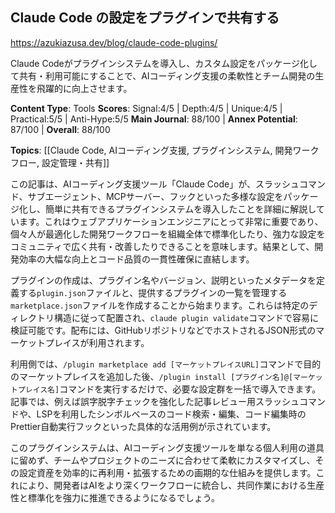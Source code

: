 ## Claude Code の設定をプラグインで共有する

https://azukiazusa.dev/blog/claude-code-plugins/

Claude Codeがプラグインシステムを導入し、カスタム設定をパッケージ化して共有・利用可能にすることで、AIコーディング支援の柔軟性とチーム開発の生産性を飛躍的に向上させます。

**Content Type**: Tools
**Scores**: Signal:4/5 | Depth:4/5 | Unique:4/5 | Practical:5/5 | Anti-Hype:5/5
**Main Journal**: 88/100 | **Annex Potential**: 87/100 | **Overall**: 88/100

**Topics**: [[Claude Code, AIコーディング支援, プラグインシステム, 開発ワークフロー, 設定管理・共有]]

この記事は、AIコーディング支援ツール「Claude Code」が、スラッシュコマンド、サブエージェント、MCPサーバー、フックといった多様な設定をパッケージ化し、簡単に共有できるプラグインシステムを導入したことを詳細に解説しています。これはウェブアプリケーションエンジニアにとって非常に重要であり、個々人が最適化した開発ワークフローを組織全体で標準化したり、強力な設定をコミュニティで広く共有・改善したりできることを意味します。結果として、開発効率の大幅な向上とコード品質の一貫性確保に直結します。

プラグインの作成は、プラグイン名やバージョン、説明といったメタデータを定義する`plugin.json`ファイルと、提供するプラグインの一覧を管理する`marketplace.json`ファイルを作成することから始まります。これらは特定のディレクトリ構造に従って配置され、`claude plugin validate`コマンドで容易に検証可能です。配布には、GitHubリポジトリなどでホストされるJSON形式のマーケットプレイスが利用されます。

利用側では、`/plugin marketplace add [マーケットプレイスURL]`コマンドで目的のマーケットプレイスを追加した後、`/plugin install [プラグイン名]@[マーケットプレイス名]`コマンドを実行するだけで、必要な設定群を一括で導入できます。記事では、例えば誤字脱字チェックを強化した記事レビュー用スラッシュコマンドや、LSPを利用したシンボルベースのコード検索・編集、コード編集時のPrettier自動実行フックといった具体的な活用例が示されています。

このプラグインシステムは、AIコーディング支援ツールを単なる個人利用の道具に留めず、チームやプロジェクトのニーズに合わせて柔軟にカスタマイズし、その設定資産を効率的に再利用・拡張するための画期的な仕組みを提供します。これにより、開発者はAIをより深くワークフローに統合し、共同作業における生産性と標準化を強力に推進できるようになるでしょう。